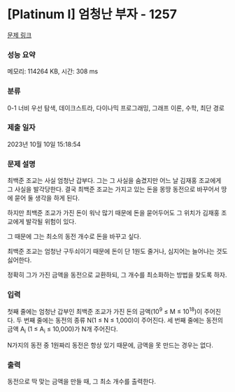 # [Platinum I] 엄청난 부자 - 1257 

[문제 링크](https://www.acmicpc.net/problem/1257) 

### 성능 요약

메모리: 114264 KB, 시간: 308 ms

### 분류

0-1 너비 우선 탐색, 데이크스트라, 다이나믹 프로그래밍, 그래프 이론, 수학, 최단 경로

### 제출 일자

2023년 10월 10일 15:18:54

### 문제 설명

<p>최백준 조교는 사실 엄청난 갑부다. 그는 그 사실을 숨겼지만 어느 날 김재홍 조교에게 그 사실을 발각당한다. 결국 최백준 조교는 가지고 있는 돈을 몽땅 동전으로 바꾸어서 땅에 묻어 둘 생각을 하게 된다.</p>

<p>하지만 최백준 조교가 가진 돈이 워낙 많기 때문에 돈을 묻어두어도 그 위치가 김재홍 조교에게 발각될 위험이 있다.</p>

<p>그 때문에 그는 최소의 동전 개수로 돈을 바꾸고 싶다.</p>

<p>최백준 조교는 엄청난 구두쇠이기 때문에 돈이 단 1원도 줄거나, 심지어는 늘어나는 것도 싫어한다.</p>

<p>정확히 그가 가진 금액을 동전으로 교환하되, 그 개수를 최소화하는 방법을 찾도록 하자.</p>

### 입력 

 <p>첫째 줄에는 엄청난 갑부인 최백준 조교가 가진 돈의 금액(10<sup>9</sup> ≤ M ≤ 10<sup>18</sup>)이 주어진다. 두 번째 줄에는 동전의 종류 N(1 ≤ N ≤ 1,000)이 주어진다. 세 번째 줄에는 동전의 금액 A<sub>i</sub> (1 ≤ A<sub>i</sub> ≤ 10,000)가 N개 주어진다.</p>

<p>N가지의 동전 중 1원짜리 동전은 항상 있기 때문에, 금액을 못 만드는 경우는 없다.</p>

### 출력 

 <p>동전으로 딱 맞는 금액을 만들 때, 그 최소 개수를 출력한다.</p>

